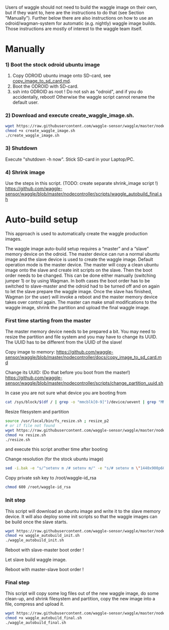 
Users of waggle should not need to build the waggle image on their own, but if they want to, here are the instructions to do that (see Section "Manually"). Further below there are also instructions on how to use an odroid/wagman-system for automatic (e.g. nightly) waggle image builds. Those instructions are mostly of interest to the waggle team itself.


# Manually 
### 1) Boot the stock odroid ubuntu image
   1. Copy ODROID ubuntu image onto SD-card, see [copy_image_to_sd_card.md](./copy_image_to_sd_card.md).
   2. Boot the ODROID with SD-card.
   3. ssh into ODROID as root ! Do not ssh as "odroid", and if you do accidentally, reboot! Otherwise the waggle script cannot rename the default user.

### 2) Download and execute create_waggle_image.sh. 
```bash
wget https://raw.githubusercontent.com/waggle-sensor/waggle/master/nodecontroller/scripts/create_waggle_image.sh
chmod +x create_waggle_image.sh
./create_waggle_image.sh
```
### 3) Shutdown
Execute "shutdown -h now". Stick SD-card in your Laptop/PC.

### 4) Shrink image

Use the steps in this script. (TODO: create separate shrink_image script !)
https://github.com/waggle-sensor/waggle/blob/master/nodecontroller/scripts/waggle_autobuild_final.sh



# Auto-build setup
This approach is used to automatically create the waggle production images.

The waggle image auto-build setup requires a “master” and a “slave” memory device on the odroid. The master device can run a normal ubuntu image and the slave device is used to create the waggle image. Default operation mode is the master device. The master will copy a clean ubuntu image onto the slave and create init scripts on the slave. 
Then the boot order needs to be changed. This can be done either manually (switching jumper 1) or by using Wagman. In both cases the boot order has to be switched to slave-master and the odroid had to be turned off and on again to let the slave prepare the waggle image. Once the slave has finished, Wagman (or the user) will invoke a reboot and the master memory device takes over control again. The master can make small modifications to the waggle image, shrink the partition and upload the final waggle image. 

### First time starting from the master

The master memory device needs to be prepared a bit. You may need to resize the partition and file system and you may have to change its UUID. The UUID has to be different from the UUID of the slave!

Copy image to memory:
https://github.com/waggle-sensor/waggle/blob/master/nodecontroller/docs/copy_image_to_sd_card.md

Change its UUID: (Do that before you boot from the master!)
https://github.com/waggle-sensor/waggle/blob/master/nodecontroller/scripts/change_partition_uuid.sh


In case you are not sure what device you are booting from
```bash
cat /sys/block/$(df / | grep -o "mmcblk[0-9]")/device/uevent | grep "MMC_TYPE" | cut -d '=' -f 2
```

Resize filesystem and partition
```bash
source /usr/local/bin/fs_resize.sh ; resize_p2
# or if file not found
wget https://raw.githubusercontent.com/waggle-sensor/waggle/master/nodecontroller/scripts/resize.sh
chmod +x resize.sh
./resize.sh
```
and execute this script another time after booting

Change resolution (for the stock ubuntu image)
```bash
sed -i.bak -e "s/^setenv m /# setenv m/" -e "s/# setenv m \"1440x900p60hz\"/setenv m \"1440x900p60hz\"/" ./boot.ini
```

Copy private ssh key to /root/waggle-id_rsa
```bash
chmod 600 /root/waggle-id_rsa
```

### Init step
This script will download an ubuntu image and write it to the slave memory device. It will also deploy some init scripts so that the waggle images can be build once the slave starts.

```bash
wget https://raw.githubusercontent.com/waggle-sensor/waggle/master/nodecontroller/scripts/waggle_autobuild_init.sh
chmod +x waggle_autobuild_init.sh
./waggle_autobuild_init.sh
```

Reboot with slave-master boot order !

Let slave build waggle image.

Reboot with master-slave boot order !

### Final step
This script will copy some log files out of the new waggle image, do some clean-up, and shrink filesystem and partition, copy the new image into a file, compress and upload it.
```bash
wget https://raw.githubusercontent.com/waggle-sensor/waggle/master/nodecontroller/scripts/waggle_autobuild_final.sh
chmod +x waggle_autobuild_final.sh
./waggle_autobuild_final.sh
```
